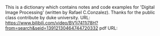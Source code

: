 This is a dictionary which contains notes and code examples for 'Digital Image Processing' (written by Rafael C.Conzalez).
Thanks for the public class contribute by duke university.	URL: https://www.bilibili.com/video/BV1j7411i78H?from=search&seid=13912130464744720332
pdf URL: